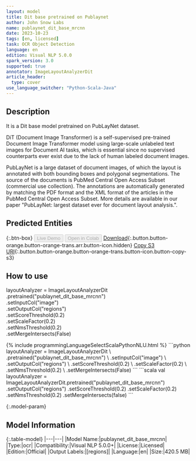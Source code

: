 ```yaml
---
layout: model
title: Dit base pretrained on Publaynet
author: John Snow Labs
name: publaynet_dit_base_mrcnn
date: 2023-10-23
tags: [en, licensed]
task: OCR Object Detection
language: en
edition: Visual NLP 5.0.0
spark_version: 3.0
supported: true
annotator: ImageLayoutAnalyzerDit
article_header:
  type: cover
use_language_switcher: "Python-Scala-Java"
---
```


## Description

It is a Dit base model pretrained on PubLayNet dataset.

 

DiT (Document Image Transformer) is a self-supervised pre-trained Document Image Transformer model using large-scale unlabeled text images for Document AI tasks, which is essential since no supervised counterparts ever exist due to the lack of human labeled document images.

 

PubLayNet is a large dataset of document images, of which the layout is annotated with both bounding boxes and polygonal segmentations. The source of the documents is PubMed Central Open Access Subset (commercial use collection). The annotations are automatically generated by matching the PDF format and the XML format of the articles in the PubMed Central Open Access Subset. More details are available in our paper "PubLayNet: largest dataset ever for document layout analysis.".

## Predicted Entities



{:.btn-box}
<button class="button button-orange" disabled>Live Demo</button>
<button class="button button-orange" disabled>Open in Colab</button>
[Download](https://s3.amazonaws.com/auxdata.johnsnowlabs.com/clinical/ocr/publaynet_dit_base_mrcnn_en_5.0.0_3.0_1698062080337.zip){:.button.button-orange.button-orange-trans.arr.button-icon.hidden}
[Copy S3 URI](s3://auxdata.johnsnowlabs.com/clinical/ocr/publaynet_dit_base_mrcnn_en_5.0.0_3.0_1698062080337.zip){:.button.button-orange.button-orange-trans.button-icon.button-copy-s3}

## How to use

layoutAnalyzer = ImageLayoutAnalyzerDit \
    .pretrained("publaynet_dit_base_mrcnn") \
    .setInputCol("image") \
    .setOutputCol("regions") \
    .setScoreThreshold(0.2) \
    .setScaleFactor(0.2) \
    .setNmsThreshold(0.2) \
    .setMergeIntersects(False)

<div class="tabs-box" markdown="1">
{% include programmingLanguageSelectScalaPythonNLU.html %}
```python
layoutAnalyzer = ImageLayoutAnalyzerDit \
    .pretrained("publaynet_dit_base_mrcnn") \
    .setInputCol("image") \
    .setOutputCol("regions") \
    .setScoreThreshold(0.2) \
    .setScaleFactor(0.2) \
    .setNmsThreshold(0.2) \
    .setMergeIntersects(False)
```
```scala
val layoutAnalyzer = ImageLayoutAnalyzerDit.pretrained("publaynet_dit_base_mrcnn")
  .setOutputCol("regions")
  .setScoreThreshold(0.2)
  .setScaleFactor(0.2)
  .setNmsThreshold(0.2)
  .setMergeIntersects(false)
```
</div>

{:.model-param}
## Model Information

{:.table-model}
|---|---|
|Model Name:|publaynet_dit_base_mrcnn|
|Type:|ocr|
|Compatibility:|Visual NLP 5.0.0+|
|License:|Licensed|
|Edition:|Official|
|Output Labels:|[regions]|
|Language:|en|
|Size:|420.5 MB|